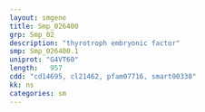 ```yaml
---
layout: smgene
title: Smp_026400
grp: Smp_02
description: "thyrotroph embryonic factor"
smp: Smp_026400.1
uniprot: "G4VT60"
length:   957
cdd: "cd14695, cl21462, pfam07716, smart00338"
kk: ns
categories: sm
---
```

